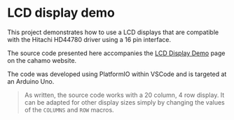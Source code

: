 # LCD display demo

This project demonstrates how to use a LCD displays that are compatible with the Hitachi HD44780 driver using a 16 pin interface.

The source code presented here accompanies the <a href="https://cahamo.delphidabbler.com/demos/lcd">LCD Display Demo</a> page on the cahamo website.

The code was developed using PlatformIO within VSCode and is targeted at an Arduino Uno.

> As written, the source code works with a 20 column, 4 row display. It can be adapted for other display sizes simply by changing the values of the `COLUMNS` and `ROW` macros.
